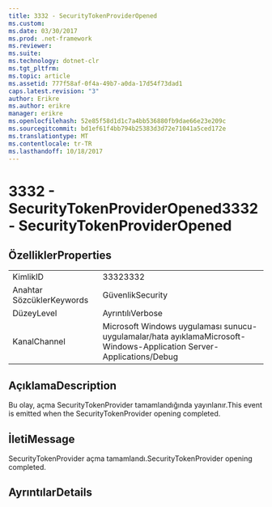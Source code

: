 ```yaml
---
title: 3332 - SecurityTokenProviderOpened
ms.custom: 
ms.date: 03/30/2017
ms.prod: .net-framework
ms.reviewer: 
ms.suite: 
ms.technology: dotnet-clr
ms.tgt_pltfrm: 
ms.topic: article
ms.assetid: 777f58af-0f4a-49b7-a0da-17d54f73dad1
caps.latest.revision: "3"
author: Erikre
ms.author: erikre
manager: erikre
ms.openlocfilehash: 52e85f58d1d1c7a4bb536880fb9dae66e23e209c
ms.sourcegitcommit: bd1ef61f4bb794b25383d3d72e71041a5ced172e
ms.translationtype: MT
ms.contentlocale: tr-TR
ms.lasthandoff: 10/18/2017
---
```

# <a name="3332---securitytokenprovideropened"></a><span data-ttu-id="aa9ec-102">3332 - SecurityTokenProviderOpened</span><span class="sxs-lookup"><span data-stu-id="aa9ec-102">3332 - SecurityTokenProviderOpened</span></span>
## <a name="properties"></a><span data-ttu-id="aa9ec-103">Özellikler</span><span class="sxs-lookup"><span data-stu-id="aa9ec-103">Properties</span></span>  
  
|||  
|-|-|  
|<span data-ttu-id="aa9ec-104">Kimlik</span><span class="sxs-lookup"><span data-stu-id="aa9ec-104">ID</span></span>|<span data-ttu-id="aa9ec-105">3332</span><span class="sxs-lookup"><span data-stu-id="aa9ec-105">3332</span></span>|  
|<span data-ttu-id="aa9ec-106">Anahtar Sözcükler</span><span class="sxs-lookup"><span data-stu-id="aa9ec-106">Keywords</span></span>|<span data-ttu-id="aa9ec-107">Güvenlik</span><span class="sxs-lookup"><span data-stu-id="aa9ec-107">Security</span></span>|  
|<span data-ttu-id="aa9ec-108">Düzey</span><span class="sxs-lookup"><span data-stu-id="aa9ec-108">Level</span></span>|<span data-ttu-id="aa9ec-109">Ayrıntılı</span><span class="sxs-lookup"><span data-stu-id="aa9ec-109">Verbose</span></span>|  
|<span data-ttu-id="aa9ec-110">Kanal</span><span class="sxs-lookup"><span data-stu-id="aa9ec-110">Channel</span></span>|<span data-ttu-id="aa9ec-111">Microsoft Windows uygulaması sunucu-uygulamalar/hata ayıklama</span><span class="sxs-lookup"><span data-stu-id="aa9ec-111">Microsoft-Windows-Application Server-Applications/Debug</span></span>|  
  
## <a name="description"></a><span data-ttu-id="aa9ec-112">Açıklama</span><span class="sxs-lookup"><span data-stu-id="aa9ec-112">Description</span></span>  
 <span data-ttu-id="aa9ec-113">Bu olay, açma SecurityTokenProvider tamamlandığında yayınlanır.</span><span class="sxs-lookup"><span data-stu-id="aa9ec-113">This event is emitted when the SecurityTokenProvider opening completed.</span></span>  
  
## <a name="message"></a><span data-ttu-id="aa9ec-114">İleti</span><span class="sxs-lookup"><span data-stu-id="aa9ec-114">Message</span></span>  
 <span data-ttu-id="aa9ec-115">SecurityTokenProvider açma tamamlandı.</span><span class="sxs-lookup"><span data-stu-id="aa9ec-115">SecurityTokenProvider opening completed.</span></span>  
  
## <a name="details"></a><span data-ttu-id="aa9ec-116">Ayrıntılar</span><span class="sxs-lookup"><span data-stu-id="aa9ec-116">Details</span></span>
